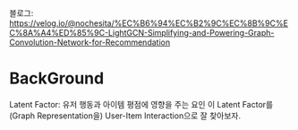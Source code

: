 블로그: https://velog.io/@nochesita/%EC%B6%94%EC%B2%9C%EC%8B%9C%EC%8A%A4%ED%85%9C-LightGCN-Simplifying-and-Powering-Graph-Convolution-Network-for-Recommendation

# BackGround
Latent Factor: 유저 행동과 아이템 평점에 영향을 주는 요인
이 Latent Factor를(Graph Representation을) User-Item Interaction으로 잘 찾아보자.